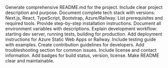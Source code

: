 Generate comprehensive README.md for the project. Include clear project description and purpose. Document complete tech stack with versions: Next.js, React, TypeScript, Bootstrap, Azure/Railway. List prerequisites and required tools. Provide step-by-step installation instructions. Document all environment variables with descriptions. Explain development workflow: starting dev server, running tests, building for production. Add deployment instructions for Azure Static Web Apps or Railway. Include testing guide with examples. Create contribution guidelines for developers. Add troubleshooting section for common issues. Include license and contact information. Add badges for build status, version, license. Make README clear and maintainable.
